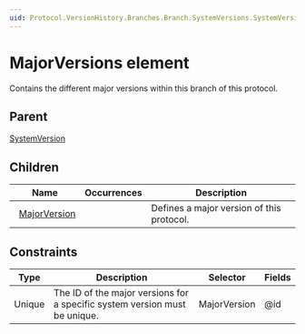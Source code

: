 ```yaml
---
uid: Protocol.VersionHistory.Branches.Branch.SystemVersions.SystemVersion.MajorVersions
---
```


# MajorVersions element

Contains the different major versions within this branch of this protocol.

## Parent

[SystemVersion](xref:Protocol.VersionHistory.Branches.Branch.SystemVersions.SystemVersion)

## Children

|Name|Occurrences|Description|
|--- |--- |--- |
|&nbsp;&nbsp;[MajorVersion](xref:Protocol.VersionHistory.Branches.Branch.SystemVersions.SystemVersion.MajorVersions.MajorVersion)||Defines a major version of this protocol.|

## Constraints

|Type|Description|Selector|Fields|
|--- |--- |--- |--- |
|Unique |The ID of the major versions for a specific system version must be unique. |MajorVersion |@id |
